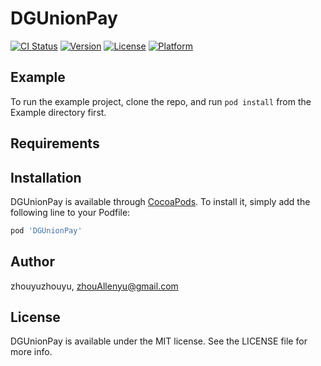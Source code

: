 # DGUnionPay

[![CI Status](https://img.shields.io/travis/zhouyuzhouyu/DGUnionPay.svg?style=flat)](https://travis-ci.org/zhouyuzhouyu/DGUnionPay)
[![Version](https://img.shields.io/cocoapods/v/DGUnionPay.svg?style=flat)](https://cocoapods.org/pods/DGUnionPay)
[![License](https://img.shields.io/cocoapods/l/DGUnionPay.svg?style=flat)](https://cocoapods.org/pods/DGUnionPay)
[![Platform](https://img.shields.io/cocoapods/p/DGUnionPay.svg?style=flat)](https://cocoapods.org/pods/DGUnionPay)

## Example

To run the example project, clone the repo, and run `pod install` from the Example directory first.

## Requirements

## Installation

DGUnionPay is available through [CocoaPods](https://cocoapods.org). To install
it, simply add the following line to your Podfile:

```ruby
pod 'DGUnionPay'
```

## Author

zhouyuzhouyu, zhouAllenyu@gmail.com

## License

DGUnionPay is available under the MIT license. See the LICENSE file for more info.
